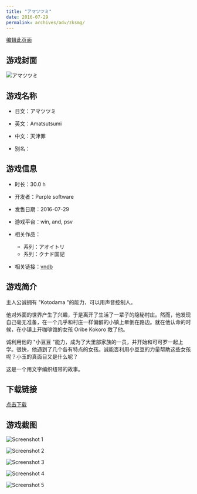 ```yaml
---
title: "アマツツミ"
date: 2016-07-29
permalink: archives/adv/zksmg/
---
```

[编辑此页面](https://github.com/ACG-3/ADV3-source/blob/main/source/_posts/%E3%82%A2%E3%82%AA%E3%82%A4%E3%83%88%E3%83%AA.md)

## 游戏封面

![アマツツミ](https://pan.timero.xyz/d/onedrive/img_lib_001/%E3%82%A2%E3%82%AA%E3%82%A4%E3%83%88%E3%83%AA_cover.avif)


## 游戏名称

- 日文：アマツツミ
- 英文：Amatsutsumi
- 中文：天津罪

- 别名：


## 游戏信息

- 时长：30.0 h
- 开发者：Purple software
- 发售日期：2016-07-29
- 游戏平台：win, and, psv
- 相关作品：
   - 系列：アオイトリ
   - 系列：クナド国記

- 相关链接：[vndb](https://vndb.org/v18852)


## 游戏简介

主人公诚拥有 "Kotodama "的能力，可以用声音控制人。

他对外面的世界产生了兴趣，于是离开了生活了一辈子的隐秘村庄。然而，他发现自己毫无准备，在一个几乎和村庄一样偏僻的小镇上晕倒在路边。就在他认命的时候，在小镇上开咖啡馆的女孩 Oribe Kokoro 救了他。

诚利用他的 "小豆豆 "能力，成为了大里部家族的一员，并开始和可可罗一起上学。很快，他遇到了几个各有特点的女孩。诚能否利用小豆豆的力量帮助这些女孩呢？小玉的真面目又是什么呢？

这是一个用文字编织纽带的故事。




## 下载链接

[点击下载](https://pan.timero.xyz/onedrive/adv_lib_001/%E3%82%A2%E3%82%AA%E3%82%A4%E3%83%88%E3%83%AA)


## 游戏截图


![Screenshot 1](https://pan.timero.xyz/d/onedrive/img_lib_001/%E3%82%A2%E3%82%AA%E3%82%A4%E3%83%88%E3%83%AA_Screenshot_1.avif)

![Screenshot 2](https://pan.timero.xyz/d/onedrive/img_lib_001/%E3%82%A2%E3%82%AA%E3%82%A4%E3%83%88%E3%83%AA_Screenshot_2.avif)

![Screenshot 3](https://pan.timero.xyz/d/onedrive/img_lib_001/%E3%82%A2%E3%82%AA%E3%82%A4%E3%83%88%E3%83%AA_Screenshot_3.avif)

![Screenshot 4](https://pan.timero.xyz/d/onedrive/img_lib_001/%E3%82%A2%E3%82%AA%E3%82%A4%E3%83%88%E3%83%AA_Screenshot_4.avif)

![Screenshot 5](https://pan.timero.xyz/d/onedrive/img_lib_001/%E3%82%A2%E3%82%AA%E3%82%A4%E3%83%88%E3%83%AA_Screenshot_5.avif)

